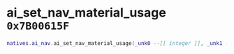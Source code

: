 # ai_set_nav_material_usage `0x7B00615F`

```lua
natives.ai_nav.ai_set_nav_material_usage(_unk0 --[[ integer ]], _unk1 --[[ integer ]], _unk2 --[[ integer ]])
```